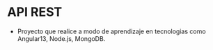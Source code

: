 # API REST 
- Proyecto que realice a modo de aprendizaje en tecnologias como Angular13, Node.js, MongoDB.